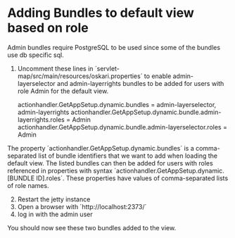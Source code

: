 # Adding Bundles to default view based on role

Admin bundles require PostgreSQL to be used since some of the bundles use db specific sql.

1) Uncomment these lines in ´servlet-map/src/main/resources/oskari.properties´ to enable admin-layerselector and
admin-layerrights bundles to be added for users with role Admin for the default view.

    actionhandler.GetAppSetup.dynamic.bundles = admin-layerselector, admin-layerrights
    actionhandler.GetAppSetup.dynamic.bundle.admin-layerrights.roles = Admin
    actionhandler.GetAppSetup.dynamic.bundle.admin-layerselector.roles = Admin

The property ´actionhandler.GetAppSetup.dynamic.bundles´ is a comma-separated list of bundle identifiers
that we want to add when loading the default view. The listed bundles can then be added for users with roles
referenced in properties with syntax ´actionhandler.GetAppSetup.dynamic.[BUNDLE ID].roles´. These properties 
have values of comma-separated lists of role names.

2) Restart the jetty instance
3) Open a browser with ´http://localhost:2373/´
4) log in with the admin user 

You should now see these two bundles added to the view.